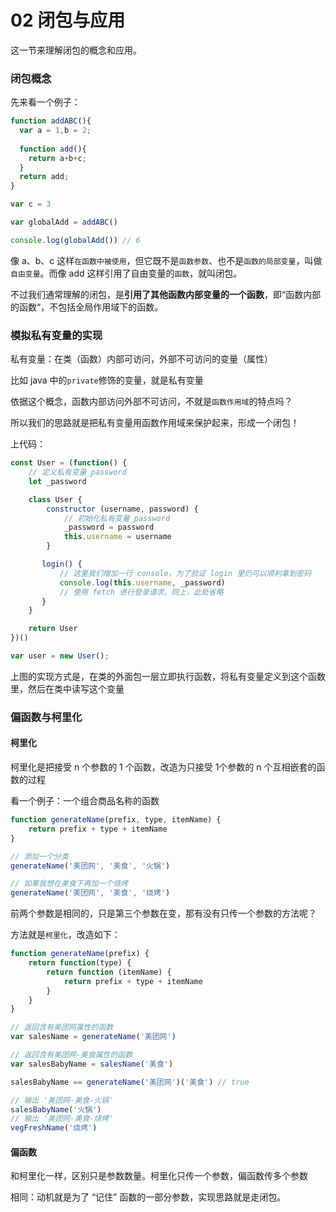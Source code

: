 # 02 闭包与应用

这一节来理解闭包的概念和应用。

### 闭包概念

先来看一个例子：

```javascript
function addABC(){
  var a = 1,b = 2;
  
  function add(){
    return a+b+c;
  }
  return add;
}

var c = 3

var globalAdd = addABC()

console.log(globalAdd()) // 6
```

像 a、b、c 这样`在函数中被使用`，但它既不是`函数参数`、也不是`函数的局部变量`，叫做`自由变量`。而像 add 这样引用了自由变量的`函数`，就叫闭包。

不过我们通常理解的闭包，是**引用了其他函数内部变量的一个函数**，即“函数内部的函数“，不包括全局作用域下的函数。

### 模拟私有变量的实现

私有变量：在类（函数）内部可访问，外部不可访问的变量（属性）

比如 java 中的`private`修饰的变量，就是私有变量

依据这个概念，函数内部访问外部不可访问，不就是`函数作用域`的特点吗？

所以我们的思路就是把私有变量用函数作用域来保护起来，形成一个闭包！

上代码：

```javascript
const User = (function() {
    // 定义私有变量_password
    let _password

    class User {
        constructor (username, password) {
            // 初始化私有变量_password
            _password = password
            this.username = username
        }

       login() {
           // 这里我们增加一行 console，为了验证 login 里仍可以顺利拿到密码
           console.log(this.username, _password)
           // 使用 fetch 进行登录请求，同上，此处省略
       }
    }

    return User
})()

var user = new User();
```
上图的实现方式是，在类的外面包一层立即执行函数，将私有变量定义到这个函数里，然后在类中读写这个变量

### 偏函数与柯里化

#### 柯里化

柯里化是把接受 n 个参数的 1 个函数，改造为只接受 1个参数的 n 个互相嵌套的函数的过程

看一个例子：一个组合商品名称的函数

```javascript
function generateName(prefix, type, itemName) {
    return prefix + type + itemName
}

// 添加一个分类
generateName('美团网', '美食', '火锅')

// 如果我想在美食下再加一个烧烤
generateName('美团网', '美食', '烧烤')

```

前两个参数是相同的，只是第三个参数在变，那有没有只传一个参数的方法呢？

方法就是`柯里化`，改造如下：

```Javascript
function generateName(prefix) {  
    return function(type) {
        return function (itemName) {
            return prefix + type + itemName
        }    
    }
}

// 返回含有美团网属性的函数
var salesName = generateName('美团网')

// 返回含有美团网-美食属性的函数
var salesBabyName = salesName('美食')

salesBabyName == generateName('美团网')('美食') // true

// 输出 '美团网-美食-火锅'
salesBabyName('火锅')
// 输出 '美团网-美食-烧烤'
vegFreshName('烧烤')
```

#### 偏函数

和柯里化一样，区别只是参数数量。柯里化只传一个参数，偏函数传多个参数

相同：动机就是为了 “记住” 函数的一部分参数，实现思路就是走闭包。